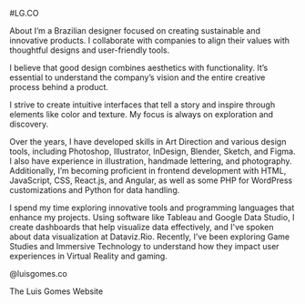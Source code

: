 #LG.CO

About
I’m a Brazilian designer focused on creating sustainable and innovative products. I collaborate with companies to align their values with thoughtful designs and user-friendly tools.

I believe that good design combines aesthetics with functionality. It’s essential to understand the company’s vision and the entire creative process behind a product.

I strive to create intuitive interfaces that tell a story and inspire through elements like color and texture. My focus is always on exploration and discovery.

Over the years, I have developed skills in Art Direction and various design tools, including Photoshop, Illustrator, InDesign, Blender, Sketch, and Figma. I also have experience in illustration, handmade lettering, and photography. Additionally, I’m becoming proficient in frontend development with HTML, JavaScript, CSS, React.js, and Angular, as well as some PHP for WordPress customizations and Python for data handling.

I spend my time exploring innovative tools and programming languages that enhance my projects. Using software like Tableau and Google Data Studio, I create dashboards that help visualize data effectively, and I've spoken about data visualization at Dataviz.Rio. Recently, I’ve been exploring Game Studies and Immersive Technology to understand how they impact user experiences in Virtual Reality and gaming.


@luisgomes.co


The Luis Gomes Website
